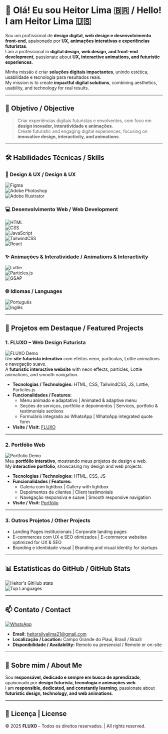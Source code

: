 # 👋 Olá! Eu sou Heitor Lima 🇧🇷 / Hello! I am Heitor Lima 🇺🇸

Sou um profissional de **design digital, web design e desenvolvimento front-end**, apaixonado por **UX, animações interativas e experiências futuristas**.  
I am a professional in **digital design, web design, and front-end development**, passionate about **UX, interactive animations, and futuristic experiences**.

Minha missão é criar **soluções digitais impactantes**, unindo estética, usabilidade e tecnologia para resultados reais.  
My mission is to create **impactful digital solutions**, combining aesthetics, usability, and technology for real results.

---

## 🎯 Objetivo / Objective

> Criar experiências digitais futuristas e envolventes, com foco em **design inovador, interatividade e animações**.  
> Create futuristic and engaging digital experiences, focusing on **innovative design, interactivity, and animations**.

---

## 🛠️ Habilidades Técnicas / Skills

### **🎨 Design & UX / Design & UX**
![Figma](https://img.shields.io/badge/Figma-Intermediário-F24E1E?style=for-the-badge&logo=figma)  
![Adobe Photoshop](https://img.shields.io/badge/Photoshop-Intermediário-31A8FF?style=for-the-badge&logo=adobephotoshop)  
![Adobe Illustrator](https://img.shields.io/badge/Illustrator-Intermediário-FF9A00?style=for-the-badge&logo=adobeillustrator)  

### **💻 Desenvolvimento Web / Web Development**
![HTML](https://img.shields.io/badge/HTML5-Intermediário-E34F26?style=for-the-badge&logo=html5)  
![CSS](https://img.shields.io/badge/CSS3-Intermediário-1572B6?style=for-the-badge&logo=css3)  
![JavaScript](https://img.shields.io/badge/JavaScript-Intermediário-F7DF1E?style=for-the-badge&logo=javascript)  
![TailwindCSS](https://img.shields.io/badge/TailwindCSS-Intermediário-06B6D4?style=for-the-badge&logo=tailwind-css)  
![React](https://img.shields.io/badge/React-Intermediário-61DAFB?style=for-the-badge&logo=react)  

### **✨ Animações & Interatividade / Animations & Interactivity**
![Lottie](https://img.shields.io/badge/Lottie-Intermediário-FF6F61?style=for-the-badge&logo=lottie)  
![Particles.js](https://img.shields.io/badge/Particles.js-Intermediário-00CFFF?style=for-the-badge)  
![GSAP](https://img.shields.io/badge/GSAP-Intermediário-88CE02?style=for-the-badge)

### **🌐 Idiomas / Languages**
![Português](https://img.shields.io/badge/Português-Nativo-ff0000?style=for-the-badge)  
![Inglês](https://img.shields.io/badge/Inglês-Intermediário-0078d6?style=for-the-badge)  

---

## 📂 Projetos em Destaque / Featured Projects

### **1. FLUXO – Web Design Futurista**
![FLUXO Demo](https://i.postimg.cc/WpXxHtYM/image.png)  
Um **site futurista interativo** com efeitos neon, partículas, Lottie animations e navegação suave.  
A **futuristic interactive website** with neon effects, particles, Lottie animations, and smooth navigation.

- **Tecnologias / Technologies:** HTML, CSS, TailwindCSS, JS, Lottie, Particles.js  
- **Funcionalidades / Features:**
  - Menu animado e adaptativo | Animated & adaptive menu
  - Seções de serviços, portfólio e depoimentos | Services, portfolio & testimonials sections
  - Formulário integrado ao WhatsApp | WhatsApp integrated quote form
- **Visite / Visit:** [FLUXO](https://seusite.com/fluxo)

---

### **2. Portfólio Web**
![Portfolio Demo](https://i.postimg.cc/QCtY3kYc/image.png)  
Meu **portfólio interativo**, mostrando meus projetos de design e web.  
My **interactive portfolio**, showcasing my design and web projects.

- **Tecnologias / Technologies:** HTML, CSS, JS  
- **Funcionalidades / Features:**
  - Galeria com lightbox | Gallery with lightbox
  - Depoimentos de clientes | Client testimonials
  - Navegação responsiva e suave | Smooth responsive navigation
- **Visite / Visit:** [Portfólio](https://heitorsl21.github.io/Portifolio-Heitor/)

---

### **3. Outros Projetos / Other Projects**
- Landing Pages institucionais | Corporate landing pages  
- E-commerces com UX e SEO otimizados | E-commerce websites optimized for UX & SEO  
- Branding e identidade visual | Branding and visual identity for startups  

---

## 📊 Estatísticas do GitHub / GitHub Stats

![Heitor's GitHub stats](https://github-readme-stats.vercel.app/api?username=heitorsl21&show_icons=true&theme=dark&count_private=true)  
![Top Languages](https://github-readme-stats.vercel.app/api/top-langs/?username=heitorsl21&layout=compact&theme=dark)  

---

## 📫 Contato / Contact

[![WhatsApp](https://img.shields.io/badge/WhatsApp-Message-25D366?style=for-the-badge&logo=whatsapp)](https://wa.me/5589994386200)  
- **Email:** heitorsilvalima21@gmail.com  
- **Localização / Location:** Campo Grande do Piauí, Brasil / Brazil  
- **Disponibilidade / Availability:** Remoto ou presencial / Remote or on-site  

---

## 🌟 Sobre mim / About Me

Sou **responsável, dedicado e sempre em busca de aprendizado**, apaixonado por **design futurista, tecnologia e animações web**.  
I am **responsible, dedicated, and constantly learning**, passionate about **futuristic design, technology, and web animations**.

---

## 📝 Licença | License

© 2025 **FLUXO** – Todos os direitos reservados. | All rights reserved.
